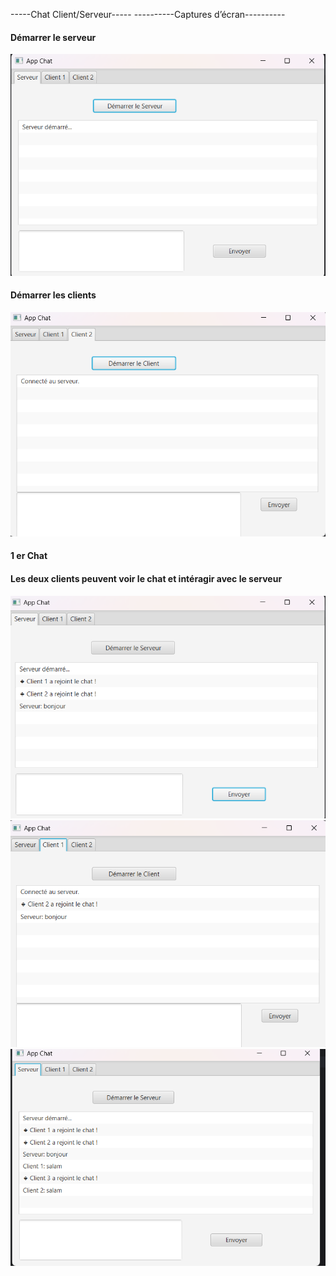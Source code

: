 -----Chat Client/Serveur-----
----------Captures d’écran----------
#### Démarrer le serveur
<img src="Captures/img1.png" />

#### Démarrer les clients
<img src="Captures/img2.png" />

#### 1 er Chat
#### Les deux clients peuvent voir le chat et intéragir avec le serveur

<img src="Captures/img3.png" />
<img src="Captures/img4.png" />
<img src="Captures/img5.png" />
